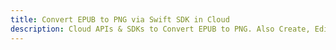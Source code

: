 ---title: Convert EPUB to PNG via Swift SDK in Clouddescription: Cloud APIs & SDKs to Convert EPUB to PNG. Also Create, Edit & Render Microsoft Word & OpenOffice documents in the Cloud.---